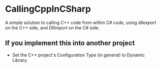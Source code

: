 # CallingCppInCSharp
A simple solution to calling C++ code from within C# code, using dllexport on the C++ side, and DllImport on the C# side.

## If you implement this into another project 
- Set the C++ project's Configuration Type (in general) to Dynamic Library.

